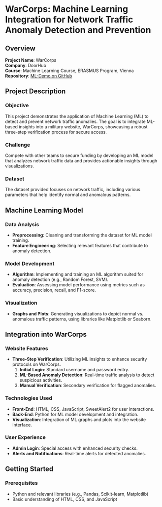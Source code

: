 
# WarCorps: Machine Learning Integration for Network Traffic Anomaly Detection and Prevention

## Overview

**Project Name**: WarCorps  
**Company**: DoorHub  
**Course**: Machine Learning Course, ERASMUS Program, Vienna  
**Repository**: [ML-Demo on GitHub](https://github.com/kevinvlad03/ML-Demo)

## Project Description

### Objective
This project demonstrates the application of Machine Learning (ML) to detect and prevent network traffic anomalies. The goal is to integrate ML-based insights into a military website, WarCorps, showcasing a robust three-step verification process for secure access.

### Challenge
Compete with other teams to secure funding by developing an ML model that analyzes network traffic data and provides actionable insights through visualizations.

### Dataset
The dataset provided focuses on network traffic, including various parameters that help identify normal and anomalous patterns.

## Machine Learning Model

### Data Analysis
- **Preprocessing**: Cleaning and transforming the dataset for ML model training.
- **Feature Engineering**: Selecting relevant features that contribute to anomaly detection.

### Model Development
- **Algorithm**: Implementing and training an ML algorithm suited for anomaly detection (e.g., Random Forest, SVM).
- **Evaluation**: Assessing model performance using metrics such as accuracy, precision, recall, and F1-score.

### Visualization
- **Graphs and Plots**: Generating visualizations to depict normal vs. anomalous traffic patterns, using libraries like Matplotlib or Seaborn.

## Integration into WarCorps

### Website Features
- **Three-Step Verification**: Utilizing ML insights to enhance security protocols on WarCorps.
  1. **Initial Login**: Standard username and password entry.
  2. **ML-Based Anomaly Detection**: Real-time traffic analysis to detect suspicious activities.
  3. **Manual Verification**: Secondary verification for flagged anomalies.

### Technologies Used
- **Front-End**: HTML, CSS, JavaScript, SweetAlert2 for user interactions.
- **Back-End**: Python for ML model development and integration.
- **Visualization**: Integration of ML graphs and plots into the website interface.

### User Experience
- **Admin Login**: Special access with enhanced security checks.
- **Alerts and Notifications**: Real-time alerts for detected anomalies.

## Getting Started

### Prerequisites
- Python and relevant libraries (e.g., Pandas, Scikit-learn, Matplotlib)
- Basic understanding of HTML, CSS, and JavaScript


